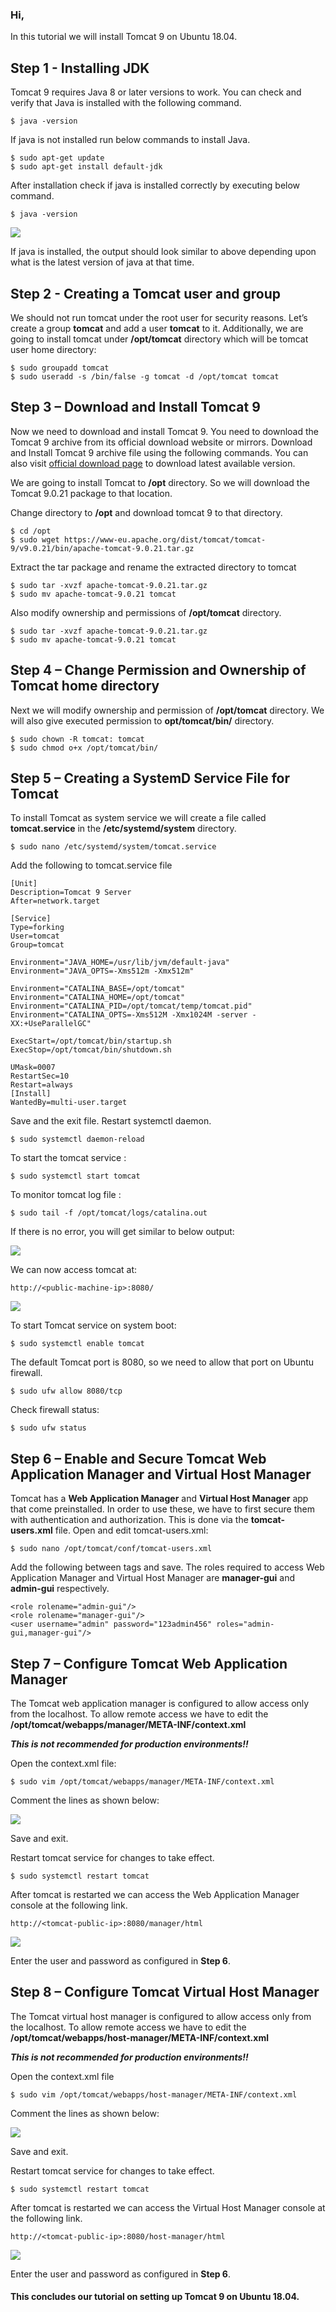 ### Hi,

In this tutorial we will install Tomcat 9 on Ubuntu 18.04.

## Step 1 - Installing JDK

Tomcat 9 requires Java 8 or later versions to work. You can check and verify that Java is installed with the following command.

```
$ java -version
```

If java is not installed run below commands to install Java.

```
$ sudo apt-get update
$ sudo apt-get install default-jdk
```

After installation check if java is installed correctly by executing below command.

```
$ java -version
```

![](one.png)
 
If java is installed, the output should look similar to above depending upon what is the latest version of java at that time.

## Step 2 - Creating a Tomcat user and group

We should not run tomcat under the root user for security reasons. Let’s create a group **tomcat** and add a user **tomcat** to it. Additionally, we are going to install tomcat under **/opt/tomcat** directory which will be tomcat user home directory:

```
$ sudo groupadd tomcat
$ sudo useradd -s /bin/false -g tomcat -d /opt/tomcat tomcat
```

## Step 3 – Download and Install Tomcat 9

Now we need to download and install Tomcat 9. You need to download the Tomcat 9 archive from its official download website or mirrors. Download and Install Tomcat 9 archive file using the following commands. You can also visit [official download page](https://tomcat.apache.org/download-90.cgi) to download latest available version.

We are going to install Tomcat to **/opt** directory. So we will download the Tomcat 9.0.21 package to that location.

Change directory to **/opt** and download tomcat 9 to that directory.

```
$ cd /opt
$ sudo wget https://www-eu.apache.org/dist/tomcat/tomcat-9/v9.0.21/bin/apache-tomcat-9.0.21.tar.gz
```

Extract the tar package and rename the extracted directory to tomcat

```
$ sudo tar -xvzf apache-tomcat-9.0.21.tar.gz
$ sudo mv apache-tomcat-9.0.21 tomcat
```

Also modify ownership and permissions of **/opt/tomcat** directory.

```
$ sudo tar -xvzf apache-tomcat-9.0.21.tar.gz
$ sudo mv apache-tomcat-9.0.21 tomcat
```

## Step 4 – Change Permission and Ownership of Tomcat home directory

Next we will modify ownership and permission of **/opt/tomcat** directory. We will also give executed permission to **opt/tomcat/bin/** directory.

```
$ sudo chown -R tomcat: tomcat
$ sudo chmod o+x /opt/tomcat/bin/
```

## Step 5 – Creating a SystemD Service File for Tomcat

To install Tomcat as system service we will create a file called **tomcat.service** in the **/etc/systemd/system** directory.

```
$ sudo nano /etc/systemd/system/tomcat.service
```

Add the following to tomcat.service file

```
[Unit]
Description=Tomcat 9 Server
After=network.target

[Service]
Type=forking
User=tomcat
Group=tomcat

Environment="JAVA_HOME=/usr/lib/jvm/default-java"
Environment="JAVA_OPTS=-Xms512m -Xmx512m"

Environment="CATALINA_BASE=/opt/tomcat"
Environment="CATALINA_HOME=/opt/tomcat"
Environment="CATALINA_PID=/opt/tomcat/temp/tomcat.pid"
Environment="CATALINA_OPTS=-Xms512M -Xmx1024M -server -XX:+UseParallelGC"

ExecStart=/opt/tomcat/bin/startup.sh
ExecStop=/opt/tomcat/bin/shutdown.sh

UMask=0007
RestartSec=10
Restart=always
[Install]
WantedBy=multi-user.target
```

Save and the exit file. Restart systemctl daemon.

```
$ sudo systemctl daemon-reload
```

To start the tomcat service :

```
$ sudo systemctl start tomcat
```

To monitor tomcat log file :

```
$ sudo tail -f /opt/tomcat/logs/catalina.out
```

If there is no error, you will get similar to below output:

 ![](two.png)
 
We can now access tomcat at:

```
http://<public-machine-ip>:8080/
```

![](five.png)

To start Tomcat service on system boot:

```
$ sudo systemctl enable tomcat
```

The default Tomcat port is 8080, so we need to allow that port on Ubuntu firewall.

```
$ sudo ufw allow 8080/tcp
```

Check firewall status:

```
$ sudo ufw status
```

## Step 6 – Enable and Secure Tomcat Web Application Manager and Virtual Host Manager

Tomcat has a **Web Application Manager** and **Virtual Host Manager** app that come preinstalled. In order to use these, we have to first secure them with authentication and authorization. This is done via the **tomcat-users.xml** file. Open and edit tomcat-users.xml:

```
$ sudo nano /opt/tomcat/conf/tomcat-users.xml
```

Add the following between **<tomcat-users>** tags and save. The roles required to access Web Application Manager and Virtual Host Manager are **manager-gui** and **admin-gui** respectively.
 
 ```
<role rolename="admin-gui"/>
<role rolename="manager-gui"/>
<user username="admin" password="123admin456" roles="admin-gui,manager-gui"/>
```

## Step 7 – Configure Tomcat Web Application Manager

The Tomcat web application manager is configured to allow access only from the localhost. To allow remote access we have to edit the 
 **/opt/tomcat/webapps/manager/META-INF/context.xml**
 
**_This is not recommended for production environments!!_**

Open the context.xml file:

```
$ sudo vim /opt/tomcat/webapps/manager/META-INF/context.xml
```

Comment the lines as shown below:

 ![](four.png)
 
Save and exit.

Restart tomcat service for changes to take effect.

```
$ sudo systemctl restart tomcat
```

After tomcat is restarted we can access the Web Application Manager console at the following link.

```
http://<tomcat-public-ip>:8080/manager/html
```
![](six.png)

Enter the user and password as configured in **Step 6**.

## Step 8 – Configure Tomcat Virtual Host Manager

The Tomcat virtual host manager is configured to allow access only from the localhost. To allow remote access we have to edit the 
 **/opt/tomcat/webapps/host-manager/META-INF/context.xml**

**_This is not recommended for production environments!!_**

Open the context.xml file

```
$ sudo vim /opt/tomcat/webapps/host-manager/META-INF/context.xml
```

Comment the lines as shown below:

![](three.png)
 
Save and exit.

Restart tomcat service for changes to take effect.

```
$ sudo systemctl restart tomcat
```

After tomcat is restarted we can access the Virtual Host Manager console at the following link.

```
http://<tomcat-public-ip>:8080/host-manager/html
```

![](seven.png)

Enter the user and password as configured in **Step 6**.

#### This concludes our tutorial on setting up Tomcat 9 on Ubuntu 18.04.
